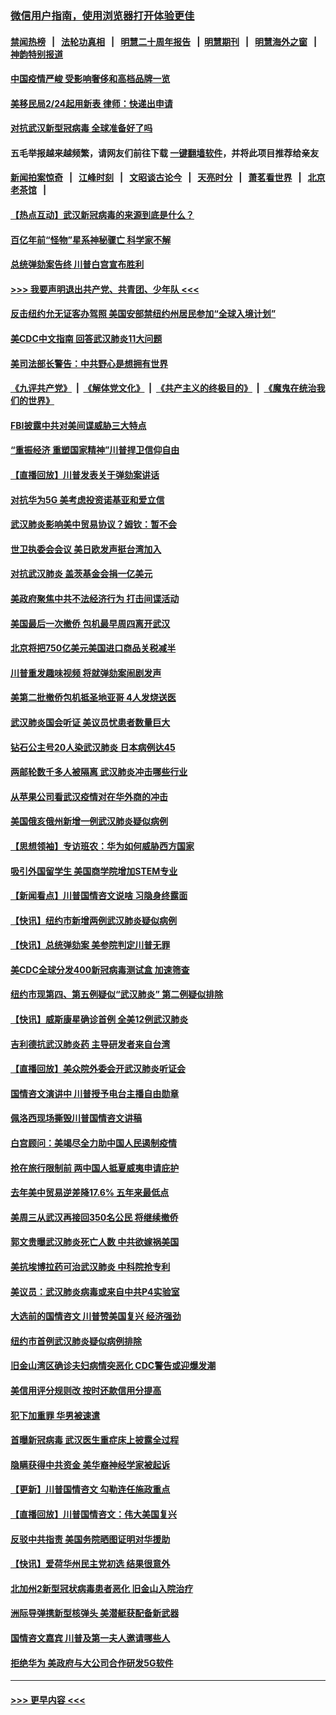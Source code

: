 ### [微信用户指南，使用浏览器打开体验更佳](https://github.com/gfw-breaker/banned-news1/blob/master/indexes/wechat-guide.md?t=0)
#### [禁闻热榜](热点新闻.md?t=0)  &nbsp;&nbsp;|&nbsp;&nbsp; [法轮功真相](https://github.com/gfw-breaker/truth/blob/master/README.md?t=0) &nbsp;&nbsp;|&nbsp;&nbsp; [明慧二十周年报告](https://github.com/gfw-breaker/mh-reports/blob/master/README.md?t=0) &nbsp;&nbsp;|&nbsp;&nbsp;[明慧期刊](https://github.com/gfw-breaker/mh-qikan) &nbsp;&nbsp;|&nbsp;&nbsp; [明慧海外之窗](https://github.com/gfw-breaker/mh-news/blob/master/README.md?t=0) &nbsp;&nbsp;|&nbsp;&nbsp; [神韵特别报道](https://github.com/gfw-breaker/mh-news/blob/master/shenyun.md?t=0)
#### [中国疫情严峻 受影响奢侈和高档品牌一览](../pages/nsc412/n11850319.md?t=02071011) 
#### [美移民局2/24起用新表 律师：快递出申请](../pages/nsc412/n11848220.md?t=02071011) 
#### [对抗武汉新型冠病毒 全球准备好了吗](../pages/nsc412/n11850142.md?t=02071011) 
#### 五毛举报越来越频繁，请网友们前往下载 [一键翻墙软件](https://github.com/gfw-breaker/ssr-accounts)，并将此项目推荐给亲友
#### [新闻拍案惊奇](https://github.com/gfw-breaker/banned-news1/blob/master/pages/link4.md) &nbsp;&nbsp;|&nbsp;&nbsp; [江峰时刻](https://github.com/gfw-breaker/banned-news1/blob/master/pages/link4.md) &nbsp;&nbsp;|&nbsp;&nbsp; [文昭谈古论今](https://github.com/gfw-breaker/banned-news1/blob/master/pages/link4.md) &nbsp;&nbsp;|&nbsp;&nbsp; [天亮时分](https://github.com/gfw-breaker/banned-news1/blob/master/pages/link4.md) &nbsp;&nbsp;|&nbsp;&nbsp; [萧茗看世界](https://github.com/gfw-breaker/banned-news1/blob/master/pages/link4.md) &nbsp;&nbsp;|&nbsp;&nbsp; [北京老茶馆](https://github.com/gfw-breaker/banned-news1/blob/master/pages/link4.md) &nbsp;&nbsp;|&nbsp;&nbsp; 
#### [【热点互动】武汉新冠病毒的来源到底是什么？](../pages/nsc412/n11849749.md?t=02071011) 
#### [百亿年前“怪物”星系神秘骤亡 科学家不解](../pages/nsc412/n11849863.md?t=02071011) 
#### [总统弹劾案告终 川普白宫宣布胜利](../pages/nsc412/n11849985.md?t=02071011) 
#### [>>> 我要声明退出共产党、共青团、少年队 <<<](https://github.com/begood0513/goodnews/blob/master/quit/letter.md) 
#### [反击纽约允无证客办驾照  美国安部禁纽约州居民参加“全球入境计划”](../pages/nsc412/n11849828.md?t=02071011) 
#### [美CDC中文指南 回答武汉肺炎11大问题](../pages/nsc412/n11849703.md?t=02071011) 
#### [美司法部长警告：中共野心是想拥有世界](../pages/nsc412/n11849769.md?t=02071011) 
#### [《九评共产党》](https://github.com/begood0513/9ping.md/blob/master/README.md) &nbsp;|&nbsp; [《解体党文化》](../../../../jtdwh.md/blob/master/README.md)  &nbsp;|&nbsp; [《共产主义的终极目的》](../../../../gczydzjmd.md/blob/master/README.md) &nbsp;|&nbsp; [《魔鬼在统治我们的世界》](../../../../mgztzwmdsj.md/blob/master/README.md) 
#### [FBI披露中共对美间谍威胁三大特点](../pages/nsc412/n11849700.md?t=02071011) 
#### [“重振经济 重塑国家精神”川普捍卫信仰自由](../pages/nsc412/n11849641.md?t=02071011) 
#### [【直播回放】川普发表关于弹劾案讲话](../pages/nsc412/n11849472.md?t=02071011) 
#### [对抗华为5G 美考虑投资诺基亚和爱立信](../pages/nsc412/n11849510.md?t=02071011) 
#### [武汉肺炎影响美中贸易协议？姆钦：暂不会](../pages/nsc412/n11849497.md?t=02071011) 
#### [世卫执委会会议 美日欧发声挺台湾加入](../pages/nsc412/n11849433.md?t=02071011) 
#### [对抗武汉肺炎 盖茨基金会捐一亿美元](../pages/nsc412/n11848953.md?t=02071011) 
#### [美政府聚焦中共不法经济行为 打击间谍活动](../pages/nsc412/n11849322.md?t=02071011) 
#### [美国最后一次撤侨 包机最早周四离开武汉](../pages/nsc412/n11849395.md?t=02071011) 
#### [北京将把750亿美元美国进口商品关税减半](../pages/nsc412/n11848896.md?t=02071011) 
#### [川普重发趣味视频 将就弹劾案闹剧发声](../pages/nsc412/n11848715.md?t=02071011) 
#### [美第二批撤侨包机抵圣地亚哥 4人发烧送医](../pages/nsc412/n11847923.md?t=02071011) 
#### [武汉肺炎国会听证 美议员忧患者数量巨大](../pages/nsc412/n11844851.md?t=02071011) 
#### [钻石公主号20人染武汉肺炎 日本病例达45](../pages/nsc412/n11847823.md?t=02071011) 
#### [两邮轮数千多人被隔离 武汉肺炎冲击哪些行业](../pages/nsc412/n11847456.md?t=02071011) 
#### [从苹果公司看武汉疫情对在华外商的冲击](../pages/nsc412/n11847586.md?t=02071011) 
#### [美国俄亥俄州新增一例武汉肺炎疑似病例](../pages/nsc412/n11847714.md?t=02071011) 
#### [【思想领袖】专访班农：华为如何威胁西方国家](../pages/nsc412/n11847306.md?t=02071011) 
#### [吸引外国留学生 美国商学院增加STEM专业](../pages/nsc412/n11847417.md?t=02071011) 
#### [【新闻看点】川普国情咨文说啥 习隐身终露面](../pages/nsc412/n11847016.md?t=02071011) 
#### [【快讯】纽约市新增两例武汉肺炎疑似病例](../pages/nsc412/n11847250.md?t=02071011) 
#### [【快讯】总统弹劾案 美参院判定川普无罪](../pages/nsc412/n11847316.md?t=02071011) 
#### [美CDC全球分发400新冠病毒测试盒 加速筛查](../pages/nsc412/n11847260.md?t=02071011) 
#### [纽约市现第四、第五例疑似“武汉肺炎”   第二例疑似排除](../pages/nsc412/n11847332.md?t=02071011) 
#### [【快讯】威斯康星确诊首例 全美12例武汉肺炎](../pages/nsc412/n11847162.md?t=02071011) 
#### [吉利德抗武汉肺炎药 主导研发者来自台湾](../pages/nsc412/n11847064.md?t=02071011) 
#### [【直播回放】美众院外委会开武汉肺炎听证会](../pages/nsc412/n11846727.md?t=02071011) 
#### [国情咨文演讲中 川普授予电台主播自由勋章](../pages/nsc412/n11846815.md?t=02071011) 
#### [佩洛西现场撕毁川普国情咨文讲稿](../pages/nsc412/n11846724.md?t=02071011) 
#### [白宫顾问：美竭尽全力助中国人民遏制疫情](../pages/nsc412/n11846756.md?t=02071011) 
#### [抢在旅行限制前 两中国人抵夏威夷申请庇护](../pages/nsc412/n11846866.md?t=02071011) 
#### [去年美中贸易逆差降17.6% 五年来最低点](../pages/nsc412/n11846755.md?t=02071011) 
#### [美周三从武汉再接回350名公民 将继续撤侨](../pages/nsc412/n11846705.md?t=02071011) 
#### [郭文贵曝武汉肺炎死亡人数 中共欲嫁祸美国](../pages/nsc412/n11846240.md?t=02071011) 
#### [美抗埃博拉药可治武汉肺炎 中科院抢专利](../pages/nsc412/n11846409.md?t=02071011) 
#### [美议员：武汉肺炎病毒或来自中共P4实验室](../pages/nsc412/n11846043.md?t=02071011) 
#### [大选前的国情咨文 川普赞美国复兴 经济强劲](../pages/nsc412/n11845526.md?t=02071011) 
#### [纽约市首例武汉肺炎疑似病例排除](../pages/nsc412/n11844989.md?t=02071011) 
#### [旧金山湾区确诊夫妇病情突恶化 CDC警告或迎爆发潮](../pages/nsc412/n11845730.md?t=02071011) 
#### [美信用评分规则改  按时还款信用分提高](../pages/nsc412/n11845488.md?t=02071011) 
#### [犯下加重罪 华男被速遣](../pages/nsc412/n11845476.md?t=02071011) 
#### [首曝新冠病毒 武汉医生重症床上披露全过程](../pages/nsc412/n11845150.md?t=02071011) 
#### [隐瞒获得中共资金 美华裔神经学家被起诉](../pages/nsc412/n11844879.md?t=02071011) 
#### [【更新】川普国情咨文 勾勒连任施政重点](../pages/nsc412/n11845223.md?t=02071011) 
#### [【直播回放】川普国情咨文：伟大美国复兴](../pages/nsc412/n11842079.md?t=02071011) 
#### [反驳中共指责 美国务院晒图证明对华援助](../pages/nsc412/n11844859.md?t=02071011) 
#### [【快讯】爱荷华州民主党初选 结果很意外](../pages/nsc412/n11844878.md?t=02071011) 
#### [北加州2新型冠状病毒患者恶化 旧金山入院治疗](../pages/nsc412/n11844842.md?t=02071011) 
#### [洲际导弹携新型核弹头 美潜艇获配备新武器](../pages/nsc412/n11844680.md?t=02071011) 
#### [国情咨文嘉宾 川普及第一夫人邀请哪些人](../pages/nsc412/n11844712.md?t=02071011) 
#### [拒绝华为 美政府与大公司合作研发5G软件](../pages/nsc412/n11844625.md?t=02071011) 

----
#### [ >>> 更早内容 <<< ](../indexes/nsc412-earlier.md)
